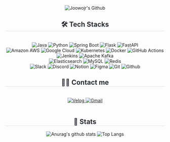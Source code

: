 <div align="center">
  <img
    src="https://capsule-render.vercel.app/api?type=waving&color=ae9c8f&height=240&text=Joowojr's%20Github&animation=&fontColor=fbf0e9&fontSize=60"
    alt="Joowojr's Github"
  />
</div>

<div align="center">
  <h2 style="border-bottom: 1px solid #d8dee4; color: #282d33;">🛠️ Tech Stacks</h2>
  <br />
  <div style="margin: 0 auto; text-align: center;" align="center">
    <!-- 백엔드 -->
    <img src="https://img.shields.io/badge/Java-007396?style=flat-square&logo=Java&logoColor=white" alt="Java" />
    <img src="https://img.shields.io/badge/Python-3776AB?style=flat-square&logo=Python&logoColor=white" alt="Python" />
    <img src="https://img.shields.io/badge/Spring Boot-6DB33F?style=flat-square&logo=Spring Boot&logoColor=white" alt="Spring Boot" />
    <img src="https://img.shields.io/badge/Flask-000000?style=flat-square&logo=Flask&logoColor=white" alt="Flask" />
    <img src="https://img.shields.io/badge/FastAPI-009688?style=flat-square&logo=FastAPI&logoColor=white" alt="FastAPI" />
    <br />
    <!-- 인프라 -->
    <img src="https://img.shields.io/badge/Amazon AWS-232F3E?style=flat-square&logo=Amazon AWS&logoColor=white" alt="Amazon AWS" />
    <img src="https://img.shields.io/badge/Google Cloud-4285F4?style=flat-square&logo=Google Cloud&logoColor=white" alt="Google Cloud" />
    <img src="https://img.shields.io/badge/Kubernetes-326CE5?style=flat-square&logo=Kubernetes&logoColor=white" alt="Kubernetes" />
    <img src="https://img.shields.io/badge/Docker-2496ED?style=flat-square&logo=Docker&logoColor=white" alt="Docker" />
    <img src="https://img.shields.io/badge/GitHub Actions-2088FF?style=flat-square&logo=GitHub Actions&logoColor=white" alt="GitHub Actions" />
    <img src="https://img.shields.io/badge/Jenkins-D24939?style=flat-square&logo=Jenkins&logoColor=white" alt="Jenkins" />
    <img src="https://img.shields.io/badge/Apache Kafka-231F20?style=flat-square&logo=Apache Kafka&logoColor=white" alt="Apache Kafka" />
    <br />
    <!-- DB -->
    <img src="https://img.shields.io/badge/Elasticsearch-005571?style=flat-square&logo=Elasticsearch&logoColor=white" alt="Elasticsearch" />
    <img src="https://img.shields.io/badge/MySQL-4479A1?style=flat-square&logo=MySQL&logoColor=white" alt="MySQL" />
    <img src="https://img.shields.io/badge/Redis-DC382D?style=flat-square&logo=Redis&logoColor=white" alt="Redis" />
    <br />
    <!-- 협업 채널 -->
    <img src="https://img.shields.io/badge/Slack-4A154B?style=flat-square&logo=Slack&logoColor=white" alt="Slack" />
    <img src="https://img.shields.io/badge/Discord-5865F2?style=flat-square&logo=Discord&logoColor=white" alt="Discord" />
    <img src="https://img.shields.io/badge/Notion-000000?style=flat-square&logo=Notion&logoColor=white" alt="Notion" />
    <img src="https://img.shields.io/badge/Figma-F24E1E?style=flat-square&logo=Figma&logoColor=white" alt="Figma" />
    <img src="https://img.shields.io/badge/Git-F05032?style=flat-square&logo=Git&logoColor=white" alt="Git" />
    <img src="https://img.shields.io/badge/Github-181717?style=flat-square&logo=Github&logoColor=white" alt="Github" />
  </div>
</div>


<div align="center">
  <h2 style="border-bottom: 1px solid #d8dee4; color: #282d33;">🧑‍💻 Contact me</h2>
  <br />
  <div align="center">
    <a href="https://velog.io/@joowojr">
      <img
        src="https://img.shields.io/badge/Velog-20C997?style=flat-square&logo=Velog&logoColor=white&link=https://velog.io/@joowojr"
        alt="Velog"
      />
    </a>
    <a href="mailto:joowojr@gmail.com">
      <img
        src="https://img.shields.io/badge/Gmail-EA4335?style=flat-square&logo=Gmail&logoColor=white&link=mailto:joowojr@gmail.com"
        alt="Gmail"
      />
    </a>
  </div>
  <br />
  <div align="center"></div>
</div>

<div align="center">
  <h2 style="border-bottom: 1px solid #d8dee4; color: #282d33;">🏅 Stats</h2>
  <div align="center">
    <img
      src="https://github-readme-stats.vercel.app/api?username=joowojr"
      alt="Anurag's github stats"
    />
    <img
      src="https://github-readme-stats.vercel.app/api/top-langs/?username=joowojr&layout=compact"
      alt="Top Langs"
    />
  </div>
</div>
